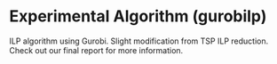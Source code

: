 # Experimental Algorithm (gurobilp)

ILP algorithm using Gurobi. Slight modification from TSP ILP reduction. Check out our final report for more information.